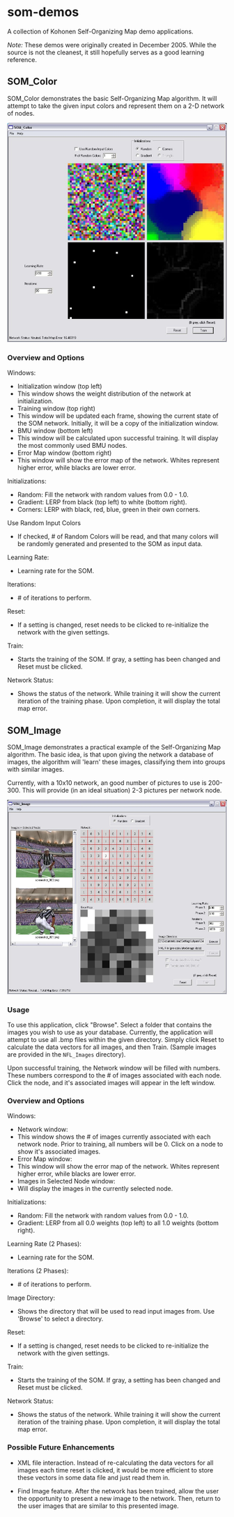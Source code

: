 som-demos
=========

A collection of Kohonen Self-Organizing Map demo applications.

_Note:_ These demos were originally created in December 2005. While the source
is not the cleanest, it still hopefully serves as a good learning reference.

## SOM_Color

SOM_Color demonstrates the basic Self-Organizing Map algorithm. It will
attempt to take the given input colors and represent them on a 2-D network of nodes.

![SOM_Color](https://raw.githubusercontent.com/doggan/som-demos/screenshots/screenshots/som_color.jpg "SOM Color")

### Overview and Options

Windows:
 * Initialization window (top left)
  * This window shows the weight distribution of the network at initialization.
 * Training window (top right)
  * This window will be updated each frame, showing the current state of the SOM network. Initially, it will be a copy of the initialization window.
 * BMU window (bottom left)
  * This window will be calculated upon successful training. It will display the most commonly used BMU nodes.
 * Error Map window (bottom right)
  * This window will show the error map of the network. Whites represent higher error, while blacks are lower error.

Initializations:
 * Random: Fill the network with random values from 0.0 - 1.0.
 * Gradient: LERP from black (top left) to white (bottom right).
 * Corners: LERP with black, red, blue, green in their own corners.

Use Random Input Colors
 * If checked, # of Random Colors will be read, and that many colors will be randomly generated and presented to the SOM as input data.

Learning Rate:
 * Learning rate for the SOM.

Iterations:
 * \# of iterations to perform.

Reset:
 * If a setting is changed, reset needs to be clicked to re-initialize the network with the given settings.

Train:
 * Starts the training of the SOM. If gray, a setting has been changed and Reset must be clicked.

Network Status:
 * Shows the status of the network. While training it will show the current iteration of the training phase. Upon completion, it will display the total map error.

## SOM_Image

SOM_Image demonstrates a practical example of the Self-Organizing Map
algorithm. The basic idea, is that upon giving the network a database
of images, the algorithm will 'learn' these images, classifying them
into groups with similar images.

Currently, with a 10x10 network, an good number of pictures to use
is 200-300. This will provide (in an ideal situation) 2-3 pictures per
network node.

![SOM_Image](https://raw.githubusercontent.com/doggan/som-demos/screenshots/screenshots/som_image.jpg "SOM Image")

### Usage

To use this application, click "Browse". Select a folder that contains
the images you wish to use as your database. Currently, the application
will attempt to use all .bmp files within the given directory. Simply
click Reset to calculate the data vectors for all images, and then Train.
(Sample images are provided in the ```NFL_Images``` directory).

Upon successful training, the Network window will be filled with numbers.
These numbers correspond to the # of images associated with each node. Click
the node, and it's associated images will appear in the left window.

### Overview and Options

Windows:
 * Network window:
  * This window shows the # of images currently associated with each network node. Prior to training, all numbers will be 0. Click on a node to show it's associated images.
 * Error Map window:
  * This window will show the error map of the network. Whites represent higher error, while blacks are lower error.
 * Images in Selected Node window:
  * Will display the images in the currently selected node.

Initializations:
 * Random: Fill the network with random values from 0.0 - 1.0.
 * Gradient: LERP from all 0.0 weights (top left) to all 1.0 weights (bottom right).

Learning Rate (2 Phases):
 * Learning rate for the SOM.

Iterations (2 Phases):
 * \# of iterations to perform.

Image Directory:
 * Shows the directory that will be used to read input images from. Use 'Browse' to select a directory.

Reset:
 * If a setting is changed, reset needs to be clicked to re-initialize the network with the given settings.

Train:
 * Starts the training of the SOM. If gray, a setting has been changed and Reset must be clicked.

Network Status:
 * Shows the status of the network. While training it will show the current iteration of the training phase. Upon completion, it will display the total map error.

### Possible Future Enhancements

 * XML file interaction. Instead of re-calculating the data vectors
 for all images each time reset is clicked, it would be more efficient
 to store these vectors in some data file and just read them in.

 * Find Image feature. After the network has been trained, allow the user
 the opportunity to present a new image to the network. Then, return
 to the user images that are similar to this presented image.
